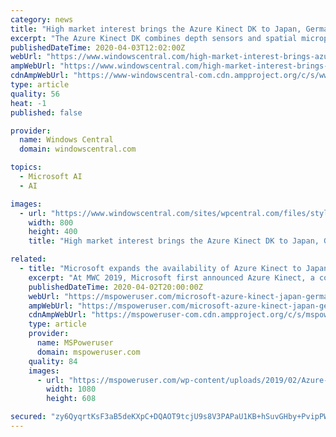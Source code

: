 ```yaml
---
category: news
title: "High market interest brings the Azure Kinect DK to Japan, Germany, and the UK"
excerpt: "The Azure Kinect DK combines depth sensors and spatial microphones to model environments. It can work alongside Microsoft's Azure to add cognitive services and manage connected PCs. Microsoft shared the news of the expanded availability on Twitter. The Azure Kinect DK is used in health and life science environments, retail outlets ..."
publishedDateTime: 2020-04-03T12:02:00Z
webUrl: "https://www.windowscentral.com/high-market-interest-brings-azure-kinect-dk-japan-germany-and-uk"
ampWebUrl: "https://www.windowscentral.com/high-market-interest-brings-azure-kinect-dk-japan-germany-and-uk?amp"
cdnAmpWebUrl: "https://www-windowscentral-com.cdn.ampproject.org/c/s/www.windowscentral.com/high-market-interest-brings-azure-kinect-dk-japan-germany-and-uk?amp"
type: article
quality: 56
heat: -1
published: false

provider:
  name: Windows Central
  domain: windowscentral.com

topics:
  - Microsoft AI
  - AI

images:
  - url: "https://www.windowscentral.com/sites/wpcentral.com/files/styles/large/public/field/image/2019/02/azure-kinect-dk-2.jpg?itok=zPRNZgui"
    width: 800
    height: 400
    title: "High market interest brings the Azure Kinect DK to Japan, Germany, and the UK"

related:
  - title: "Microsoft expands the availability of Azure Kinect to Japan, Germany, and the UK"
    excerpt: "At MWC 2019, Microsoft first announced Azure Kinect, a connected depth camera that enables organizations to build AI vision solutions. Azure Kinect features best in class depth sensor, high definition 4K camera and a microphone array (7 mics). In July 2019, Microsoft announced the general availability of Azure Kinect in the US and China."
    publishedDateTime: 2020-04-02T20:00:00Z
    webUrl: "https://mspoweruser.com/microsoft-azure-kinect-japan-germany-uk/"
    ampWebUrl: "https://mspoweruser.com/microsoft-azure-kinect-japan-germany-uk/amp/"
    cdnAmpWebUrl: "https://mspoweruser-com.cdn.ampproject.org/c/s/mspoweruser.com/microsoft-azure-kinect-japan-germany-uk/amp/"
    type: article
    provider:
      name: MSPoweruser
      domain: mspoweruser.com
    quality: 84
    images:
      - url: "https://mspoweruser.com/wp-content/uploads/2019/02/Azure-Kinect-1.jpg"
        width: 1080
        height: 608

secured: "zy6QyqrtKsF3aB5deKXpC+DQAOT9tcjU9s8V3PAPaU1KB+hSuvGHby+PvipPWj5jfQjW4caqUllgJ2yUSqSBdRkXxFWJsoHLDrdjqCZH0En63R+BzgHd7sYa4sh98cHkFR2lJ94iH8t3rVYp0YIky0cmkv+9iSm6gJxyFzVA5NlYZkQs3SdlO6eujcjQgTBJX/YX+hPrNY9nlIonhJSY301NqhBOCgG/blNzwvdML8zUNrBlPOG8f6CIjMEBVi9JSF6B3Id22A/bYXq9zR8ECMav0CQRhAoSWFX3Q0F5uAQJSiiFfelVRWNMxLfACyHw;7qUhKHJfGBXqG8cUmydwWA=="
---
```


